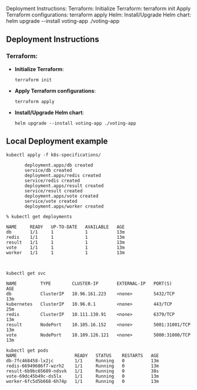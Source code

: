 Deployment Instructions:
Terraform:
Initialize Terraform: terraform init
Apply Terraform configurations: terraform apply
Helm:
Install/Upgrade Helm chart: helm upgrade --install voting-app ./voting-app

## Deployment Instructions

### **Terraform**:

- **Initialize Terraform**:
   ```
   terraform init
   ```
- **Apply Terraform configurations**:
   ```
   terraform apply
   ```
- **Install/Upgrade Helm chart**:
   ```
   helm upgrade --install voting-app ./voting-app
   ```

## Local Deployment example
 ```
 kubectl apply -f k8s-specifications/

        deployment.apps/db created
        service/db created
        deployment.apps/redis created
        service/redis created
        deployment.apps/result created
        service/result created
        deployment.apps/vote created
        service/vote created
        deployment.apps/worker created

% kubectl get deployments

NAME     READY   UP-TO-DATE   AVAILABLE   AGE
db       1/1     1            1           13m
redis    1/1     1            1           13m
result   1/1     1            1           13m
vote     1/1     1            1           13m
worker   1/1     1            1           13m



 kubectl get svc

NAME         TYPE        CLUSTER-IP       EXTERNAL-IP   PORT(S)          AGE
db           ClusterIP   10.96.161.223    <none>        5432/TCP         13m
kubernetes   ClusterIP   10.96.0.1        <none>        443/TCP          25m
redis        ClusterIP   10.111.130.91    <none>        6379/TCP         13m
result       NodePort    10.105.16.152    <none>        5001:31001/TCP   13m
vote         NodePort    10.109.126.121   <none>        5000:31000/TCP   13m

kubectl get pods
NAME                      READY   STATUS    RESTARTS   AGE
db-7fc468458-lx2jc        1/1     Running   0          13m
redis-66949686f7-wzrh2    1/1     Running   0          13m
result-6b9bc65689-ndsvk   1/1     Running   0          38s
vote-69dc45b49c-ds5lx     1/1     Running   0          13m
worker-6fc5d5b668-6h74p   1/1     Running   0          13m


 ```